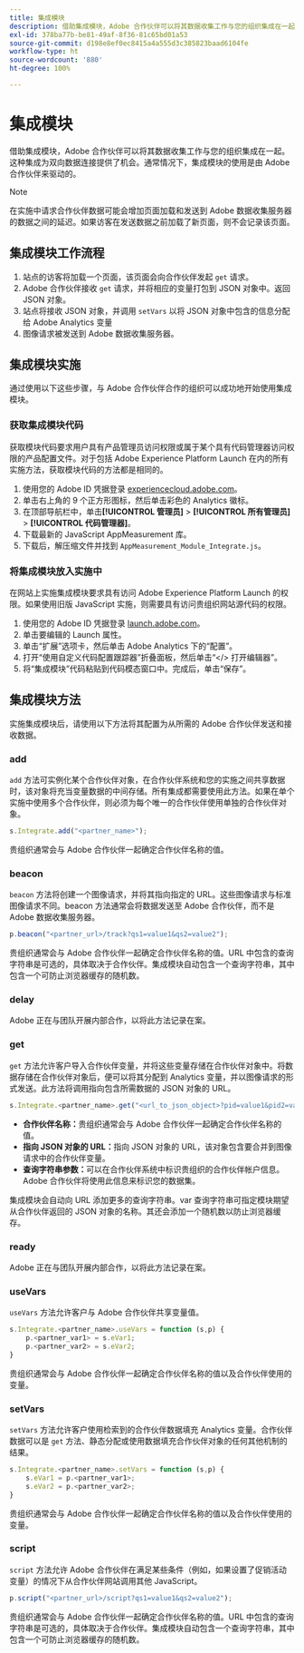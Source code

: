 ```yaml
---
title: 集成模块
description: 借助集成模块，Adobe 合作伙伴可以将其数据收集工作与您的组织集成在一起。
exl-id: 378ba77b-be81-49af-8f36-81c65bd01a53
source-git-commit: d198e8ef0ec8415a4a555d3c385823baad6104fe
workflow-type: ht
source-wordcount: '880'
ht-degree: 100%

---
```


# 集成模块

借助集成模块，Adobe 合作伙伴可以将其数据收集工作与您的组织集成在一起。这种集成为双向数据连接提供了机会。通常情况下，集成模块的使用是由 Adobe 合作伙伴来驱动的。

>[!NOTE]
>
>在实施中请求合作伙伴数据可能会增加页面加载和发送到 Adobe 数据收集服务器的数据之间的延迟。如果访客在发送数据之前加载了新页面，则不会记录该页面。

## 集成模块工作流程

1. 站点的访客将加载一个页面，该页面会向合作伙伴发起 `get` 请求。
2. Adobe 合作伙伴接收 `get` 请求，并将相应的变量打包到 JSON 对象中。返回 JSON 对象。
3. 站点将接收 JSON 对象，并调用 `setVars` 以将 JSON 对象中包含的信息分配给 Adobe Analytics 变量
4. 图像请求被发送到 Adobe 数据收集服务器。

## 集成模块实施

通过使用以下这些步骤，与 Adobe 合作伙伴合作的组织可以成功地开始使用集成模块。

### 获取集成模块代码

获取模块代码要求用户具有产品管理员访问权限或属于某个具有代码管理器访问权限的产品配置文件。对于包括 Adobe Experience Platform Launch 在内的所有实施方法，获取模块代码的方法都是相同的。

1. 使用您的 Adobe ID 凭据登录 [experiencecloud.adobe.com](https://experiencecloud.adobe.com)。
1. 单击右上角的 9 个正方形图标，然后单击彩色的 Analytics 徽标。
1. 在顶部导航栏中，单击&#x200B;**[!UICONTROL 管理员]** > **[!UICONTROL 所有管理员]** > **[!UICONTROL 代码管理器]**。
1. 下载最新的 JavaScript AppMeasurement 库。
1. 下载后，解压缩文件并找到 `AppMeasurement_Module_Integrate.js`。

### 将集成模块放入实施中

在网站上实施集成模块要求具有访问 Adobe Experience Platform Launch 的权限。如果使用旧版 JavaScript 实施，则需要具有访问贵组织网站源代码的权限。

1. 使用您的 Adobe ID 凭据登录 [launch.adobe.com](https://launch.adobe.com)。
2. 单击要编辑的 Launch 属性。
3. 单击“扩展”选项卡，然后单击 Adobe Analytics 下的“配置”。
4. 打开“使用自定义代码配置跟踪器”折叠面板，然后单击“&lt;/> 打开编辑器”。
5. 将“集成模块”代码粘贴到代码模态窗口中。完成后，单击“保存”。

## 集成模块方法

实施集成模块后，请使用以下方法将其配置为从所需的 Adobe 合作伙伴发送和接收数据。

### add

`add` 方法可实例化某个合作伙伴对象，在合作伙伴系统和您的实施之间共享数据时，该对象将充当变量数据的中间存储。所有集成都需要使用此方法。如果在单个实施中使用多个合作伙伴，则必须为每个唯一的合作伙伴使用单独的合作伙伴对象。

```JavaScript
s.Integrate.add("<partner_name>");
```

贵组织通常会与 Adobe 合作伙伴一起确定合作伙伴名称的值。

### beacon

`beacon` 方法将创建一个图像请求，并将其指向指定的 URL。这些图像请求与标准图像请求不同。beacon 方法通常会将数据发送至 Adobe 合作伙伴，而不是 Adobe 数据收集服务器。

```JavaScript
p.beacon("<partner_url>/track?qs1=value1&qs2=value2");
```

贵组织通常会与 Adobe 合作伙伴一起确定合作伙伴名称的值。URL 中包含的查询字符串是可选的，具体取决于合作伙伴。集成模块自动包含一个查询字符串，其中包含一个可防止浏览器缓存的随机数。

### delay

Adobe 正在与团队开展内部合作，以将此方法记录在案。

### get

`get` 方法允许客户导入合作伙伴变量，并将这些变量存储在合作伙伴对象中。将数据存储在合作伙伴对象后，便可以将其分配到 Analytics 变量，并以图像请求的形式发送。此方法将调用指向包含所需数据的 JSON 对象的 URL。

```JavaScript
s.Integrate.<partner_name>.get("<url_to_json_object>?pid=value1&pid2=value2");
```

* **合作伙伴名称：**&#x200B;贵组织通常会与 Adobe 合作伙伴一起确定合作伙伴名称的值。
* **指向 JSON 对象的 URL：**&#x200B;指向 JSON 对象的 URL，该对象包含要合并到图像请求中的合作伙伴变量。
* **查询字符串参数：**&#x200B;可以在合作伙伴系统中标识贵组织的合作伙伴帐户信息。Adobe 合作伙伴将使用此信息来标识您的数据集。

集成模块会自动向 URL 添加更多的查询字符串。var 查询字符串可指定模块期望从合作伙伴返回的 JSON 对象的名称。其还会添加一个随机数以防止浏览器缓存。

### ready

Adobe 正在与团队开展内部合作，以将此方法记录在案。

### useVars

`useVars` 方法允许客户与 Adobe 合作伙伴共享变量值。

```JavaScript
s.Integrate.<partner_name>.useVars = function (s,p) {
    p.<partner_var1> = s.eVar1;
    p.<partner_var2> = s.eVar2;
}
```

贵组织通常会与 Adobe 合作伙伴一起确定合作伙伴名称的值以及合作伙伴使用的变量。

### setVars

`setVars` 方法允许客户使用检索到的合作伙伴数据填充 Analytics 变量。合作伙伴数据可以是 `get` 方法、静态分配或使用数据填充合作伙伴对象的任何其他机制的结果。

```JavaScript
s.Integrate.<partner_name>.setVars = function (s,p) {
    s.eVar1 = p.<partner_var1>;
    s.eVar2 = p.<partner_var2>;
}
```

贵组织通常会与 Adobe 合作伙伴一起确定合作伙伴名称的值以及合作伙伴使用的变量。

### script

`script` 方法允许 Adobe 合作伙伴在满足某些条件（例如，如果设置了促销活动变量）的情况下从合作伙伴网站调用其他 JavaScript。

```JavaScript
p.script("<partner_url>/script?qs1=value1&qs2=value2");
```

贵组织通常会与 Adobe 合作伙伴一起确定合作伙伴名称的值。URL 中包含的查询字符串是可选的，具体取决于合作伙伴。集成模块自动包含一个查询字符串，其中包含一个可防止浏览器缓存的随机数。
